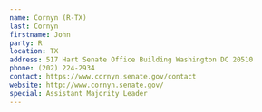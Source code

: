 ```yaml
---
name: Cornyn (R-TX)
last: Cornyn
firstname: John
party: R
location: TX
address: 517 Hart Senate Office Building Washington DC 20510
phone: (202) 224-2934
contact: https://www.cornyn.senate.gov/contact
website: http://www.cornyn.senate.gov/
special: Assistant Majority Leader
---
```

